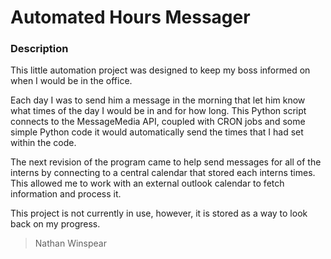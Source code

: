 # Automated Hours Messager

### Description
This little automation project was designed to keep my boss informed on when I would be in the office.

Each day I was to send him a message in the morning that let him know what times of the day I would be in and for how long. This Python script connects to the MessageMedia API, coupled with CRON jobs and some simple Python code it would automatically send the times that I had set within the code.

The next revision of the program came to help send messages for all of the interns by connecting to a central calendar that stored each interns times. This allowed me to work with an external outlook calendar to fetch information and process it.

This project is not currently in use, however, it is stored as a way to look back on my progress.

> Nathan Winspear

